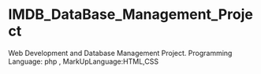 # IMDB_DataBase_Management_Project
Web Development  and Database Management Project.  Programming Language: php , MarkUpLanguage:HTML,CSS
